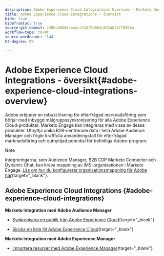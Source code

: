 ```yaml
---
description: Adobe Experience Cloud Integrations Overview - Marketo Docs - produktdokumentation
title: Adobe Experience Cloud Integrations - översikt
hide: true
hidefromtoc: true
source-git-commit: c396c205d3cececc752f9b563c0d2ab41ff92b6a
workflow-type: tm+mt
source-wordcount: '144'
ht-degree: 0%

---
```


# Adobe Experience Cloud Integrations - översikt{#adobe-experience-cloud-integrations-overview}

Adobe erbjuder en robust lösning för efterfrågad marknadsföring som börjar med inbyggd målgruppssynkronisering för alla Adobe Experience Cloud-produkter. Marketo Engage kan integreras med vissa av dessa produkter. Utnyttja unika B2B-centrerade data i hela Adobe Audience Manager och frigör kraftfulla användningsfall för efterfrågad marknadsföring och outnyttjad potential för befintliga Adobe-program.

>[!NOTE]
>
>Integreringarna, som Audience Manager, B2B CDP Marketo Connector och Dynamic Chat, kan kräva mappning av IMS-organisationen i Marketo Engage. [Läs om hur du konfigurerar organisationsmappning för Adobe här](/help/marketo/product-docs/adobe-experience-cloud-integrations/set-up-adobe-organization-mapping.md){target=&quot;_blank&quot;}.

## Adobe Experience Cloud Integrations {#adobe-experience-cloud-integrations}

**Marketo Integration med Adobe Audience Manager**

* [Synkronisera en publik från Adobe Experience Cloud](/help/marketo/product-docs/adobe-experience-cloud-integrations/sync-an-audience-from-adobe-experience-cloud.md){target=&quot;_blank&quot;}

* [Skicka en lista till Adobe Experience Cloud](/help/marketo/product-docs/core-marketo-concepts/smart-lists-and-static-lists/static-lists/send-a-list-to-adobe-experience-cloud.md){target=&quot;_blank&quot;}

**Marketo Integration med Adobe Experience Manager**

* [Importera resurser med Adobe Experience Manager](/help/marketo/product-docs/adobe-experience-cloud-integrations/importing-assets-with-adobe-experience-manager.md){target=&quot;_blank&quot;}

